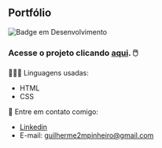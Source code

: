 ## Portfólio
![Badge em Desenvolvimento](http://img.shields.io/static/v1?label=STATUS&message=EM%20DESENVOLVIMENTO&color=GREEN&style=for-the-badge)
### Acesse o projeto clicando [aqui](https://portfolio-gmmp.vercel.app/). :computer_mouse:

👩🏻‍💻 Linguagens usadas:
- HTML
- CSS

:iphone: Entre em contato comigo:
- [Linkedin](https://www.linkedin.com/in/guilhermemmp/)
- E-mail: guilherme2mpinheiro@gmail.com


